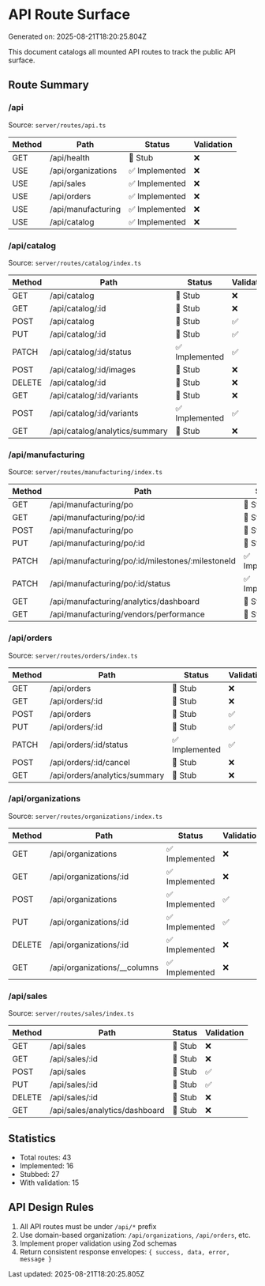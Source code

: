 # API Route Surface

Generated on: 2025-08-21T18:20:25.804Z

This document catalogs all mounted API routes to track the public API surface.

## Route Summary

### /api

Source: `server/routes/api.ts`

| Method | Path | Status | Validation |
|--------|------|--------|-----------|
| GET | /api/health | 🚧 Stub | ❌ |
| USE | /api/organizations | ✅ Implemented | ❌ |
| USE | /api/sales | ✅ Implemented | ❌ |
| USE | /api/orders | ✅ Implemented | ❌ |
| USE | /api/manufacturing | ✅ Implemented | ❌ |
| USE | /api/catalog | ✅ Implemented | ❌ |

### /api/catalog

Source: `server/routes/catalog/index.ts`

| Method | Path | Status | Validation |
|--------|------|--------|-----------|
| GET | /api/catalog | 🚧 Stub | ❌ |
| GET | /api/catalog/:id | 🚧 Stub | ❌ |
| POST | /api/catalog | 🚧 Stub | ✅ |
| PUT | /api/catalog/:id | 🚧 Stub | ✅ |
| PATCH | /api/catalog/:id/status | ✅ Implemented | ✅ |
| POST | /api/catalog/:id/images | 🚧 Stub | ❌ |
| DELETE | /api/catalog/:id | 🚧 Stub | ❌ |
| GET | /api/catalog/:id/variants | 🚧 Stub | ❌ |
| POST | /api/catalog/:id/variants | ✅ Implemented | ✅ |
| GET | /api/catalog/analytics/summary | 🚧 Stub | ❌ |

### /api/manufacturing

Source: `server/routes/manufacturing/index.ts`

| Method | Path | Status | Validation |
|--------|------|--------|-----------|
| GET | /api/manufacturing/po | 🚧 Stub | ❌ |
| GET | /api/manufacturing/po/:id | 🚧 Stub | ❌ |
| POST | /api/manufacturing/po | 🚧 Stub | ✅ |
| PUT | /api/manufacturing/po/:id | 🚧 Stub | ✅ |
| PATCH | /api/manufacturing/po/:id/milestones/:milestoneId | ✅ Implemented | ✅ |
| PATCH | /api/manufacturing/po/:id/status | ✅ Implemented | ✅ |
| GET | /api/manufacturing/analytics/dashboard | 🚧 Stub | ❌ |
| GET | /api/manufacturing/vendors/performance | 🚧 Stub | ❌ |

### /api/orders

Source: `server/routes/orders/index.ts`

| Method | Path | Status | Validation |
|--------|------|--------|-----------|
| GET | /api/orders | 🚧 Stub | ❌ |
| GET | /api/orders/:id | 🚧 Stub | ❌ |
| POST | /api/orders | 🚧 Stub | ✅ |
| PUT | /api/orders/:id | 🚧 Stub | ✅ |
| PATCH | /api/orders/:id/status | ✅ Implemented | ✅ |
| POST | /api/orders/:id/cancel | 🚧 Stub | ❌ |
| GET | /api/orders/analytics/summary | 🚧 Stub | ❌ |

### /api/organizations

Source: `server/routes/organizations/index.ts`

| Method | Path | Status | Validation |
|--------|------|--------|-----------|
| GET | /api/organizations | ✅ Implemented | ❌ |
| GET | /api/organizations/:id | ✅ Implemented | ❌ |
| POST | /api/organizations | ✅ Implemented | ✅ |
| PUT | /api/organizations/:id | ✅ Implemented | ✅ |
| DELETE | /api/organizations/:id | ✅ Implemented | ❌ |
| GET | /api/organizations/__columns | ✅ Implemented | ❌ |

### /api/sales

Source: `server/routes/sales/index.ts`

| Method | Path | Status | Validation |
|--------|------|--------|-----------|
| GET | /api/sales | 🚧 Stub | ❌ |
| GET | /api/sales/:id | 🚧 Stub | ❌ |
| POST | /api/sales | 🚧 Stub | ✅ |
| PUT | /api/sales/:id | 🚧 Stub | ✅ |
| DELETE | /api/sales/:id | 🚧 Stub | ❌ |
| GET | /api/sales/analytics/dashboard | 🚧 Stub | ❌ |

## Statistics

- Total routes: 43
- Implemented: 16
- Stubbed: 27
- With validation: 15

## API Design Rules

1. All API routes must be under `/api/*` prefix
2. Use domain-based organization: `/api/organizations`, `/api/orders`, etc.
3. Implement proper validation using Zod schemas
4. Return consistent response envelopes: `{ success, data, error, message }`

Last updated: 2025-08-21T18:20:25.805Z
